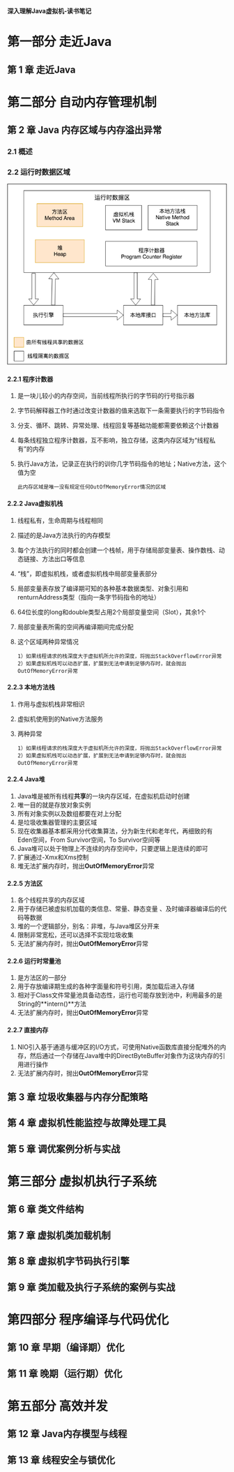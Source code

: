 **深入理解Java虚拟机-读书笔记**

# 第一部分 走近Java

## 第 1 章 走近Java









# 第二部分 自动内存管理机制

## 第 2 章 Java 内存区域与内存溢出异常

### 2.1 概述



### 2.2  运行时数据区域

![可拖动](深入理解Java虚拟机-读书笔记.assets/u=546878873,3105162411&fm=26&gp=0.jpg)



#### 2.2.1 程序计数器

1. 是一块儿较小的内存空间，当前线程所执行的字节码的行号指示器

2. 字节码解释器工作时通过改变计数器的值来选取下一条需要执行的字节码指令

3. 分支、循环、跳转、异常处理、线程回复等基础功能都需要依赖这个计数器

4. 每条线程独立程序计数器，互不影响，独立存储，这类内存区域为“线程私有”的内存

5. 执行Java方法，记录正在执行的训你几字节码指令的地址；Native方法，这个值为空

   ```
   此内存区域是唯一没有规定任何OutOfMemoryError情况的区域
   ```



#### 2.2.2 Java虚拟机栈

1. 线程私有，生命周期与线程相同

2. 描述的是Java方法执行的内存模型

3. 每个方法执行的同时都会创建一个栈帧，用于存储局部变量表、操作数栈、动态链接、方法出口等信息

4. “栈”，即虚拟机栈，或者虚拟机栈中局部变量表部分

5. 局部变量表存放了编译期可知的各种基本数据类型、对象引用和renturnAddress类型（指向一条字节码指令的地址）

6. 64位长度的long和double类型占用2个局部变量空间（Slot），其余1个

7. 局部变量表所需的空间再编译期间完成分配

8. 这个区域两种异常情况

   ```
   1）如果线程请求的栈深度大于虚拟机所允许的深度，将抛出StackOverflowError异常
   2）如果虚拟机栈可以动态扩展，扩展到无法申请到足够内存时，就会抛出OutOfMemoryError异常
   ```

   

#### 2.2.3 本地方法栈

1. 作用与虚拟机栈非常相识

2. 虚拟机使用到的Native方法服务

3. 两种异常

   ```
   1）如果线程请求的栈深度大于虚拟机所允许的深度，将抛出StackOverflowError异常
   2）如果虚拟机栈可以动态扩展，扩展到无法申请到足够内存时，就会抛出OutOfMemoryError异常
   ```

   

#### 2.2.4 Java堆

1. Java堆是被所有线程**共享**的一块内存区域，在虚拟机启动时创建
2. 唯一目的就是存放对象实例
3. 所有对象实例以及数组都要在对上分配
4. 是垃圾收集器管理的主要区域
5. 现在收集器基本都采用分代收集算法，分为新生代和老年代，再细致的有Eden空间，From Survivor空间，To Survivor空间等
6. Java堆可以处于物理上不连续的内存空间中，只要逻辑上是连续的即可
7. 扩展通过-Xmx和Xms控制
8. 堆无法扩展内存时，抛出**OutOfMemoryError**异常



#### 2.2.5 方法区

1. 各个线程共享的内存区域
2. 用于存储已被虚拟机加载的类信息、常量、静态变量 、及时编译器编译后的代码等数据
3. 堆的一个逻辑部分，别名：非堆，与Java堆区分开来
4. 限制非常宽松，还可以选择不实现垃圾收集
5. 无法扩展内存时，抛出**OutOfMemoryError**异常



#### 2.2.6 运行时常量池

1. 是方法区的一部分
2. 用于存放编译期生成的各种字面量和符号引用，类加载后进入存储
3. 相对于Class文件常量池具备动态性，运行也可能存放到池中，利用最多的是String的**intern()**方法
4. 无法扩展内存时，抛出**OutOfMemoryError**异常



#### 2.2.7 直接内存

1. NIO引入基于通道与缓冲区的I/O方式，可使用Native函数库直接分配堆外的内存，然后通过一个存储在Java堆中的DirectByteBuffer对象作为这块内存的引用进行操作
2. 无法扩展内存时，抛出**OutOfMemoryError**异常





















## 第 3 章 垃圾收集器与内存分配策略





## 第 4 章 虚拟机性能监控与故障处理工具



## 第 5 章 调优案例分析与实战



# 第三部分 虚拟机执行子系统

## 第 6 章 类文件结构





## 第 7 章 虚拟机类加载机制





## 第 8 章 虚拟机字节码执行引擎





## 第 9 章 类加载及执行子系统的案例与实战



# 第四部分 程序编译与代码优化

## 第 10 章 早期（编译期）优化



##  第 11 章 晚期（运行期）优化





# 第五部分 高效并发

## 第 12 章 Java内存模型与线程



## 第 13 章 线程安全与锁优化










